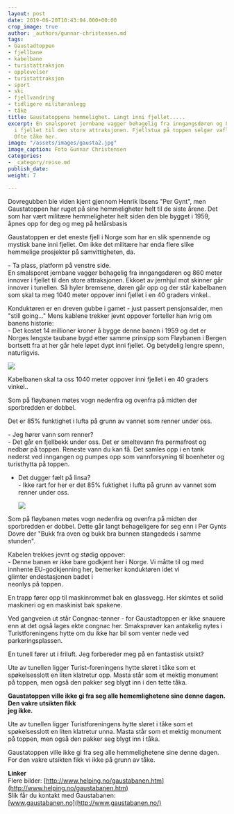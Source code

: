 ```yaml
---
layout: post
date: 2019-06-20T10:43:04.000+00:00
crop_image: true
author: _authors/gunnar-christensen.md
tags:
- Gaustadtoppen
- fjellbane
- kabelbane
- turistattraksjon
- opplevelser
- turistattraksjon
- sport
- ski
- fjellvandring
- tidligere militæranlegg
- tåke
title: Gaustatoppens hemmelighet. Langt inni fjellet.....
excerpt: En smalsporet jernbane vagger behagelig fra inngangsdøren og 860 meter nedover
  i fjellet til den store attraksjonen. Fjellstua på toppen selger vafler. Utsikten?
  Ofte tåke her.
image: "/assets/images/gausta2.jpg"
image_caption: Foto Gunnar Christensen
categories:
- _category/reise.md
publish_date: 
weight: 7

---
```

Dovregubben ble viden kjent gjennom Henrik Ibsens "Per Gynt", men Gaustatoppen har ruget på sine hemmeligheter helt til de siste årene. Det som har vært militære hemmeligheter helt siden den ble bygget i 1959, åpnes opp for deg og meg på helårsbasis

Gaustatoppen er det eneste fjell i Norge som har en slik spennende og mystisk bane inni fjellet. Om ikke det militære har enda flere slike hemmelige prosjekter på samvittigheten, da.

\- Ta plass, platform på venstre side.  
En smalsporet jernbane vagger behagelig fra inngangsdøren og 860 meter innover i fjellet til den store attraksjonen. Ekkoet av jernhjul mot skinner går innover i tunellen. Så hyler bremsene, døren går opp og der står kabelbanen som skal ta meg 1040 meter oppover inni fjellet i en 40 graders vinkel..

Konduktøren er en dreven gubbe i gamet - just passert pensjonsalder, men "still going..." Mens kablene trekker jevnt oppover forteller han ivrig om banens historie:  
\- Det kostet 14 millioner kroner å bygge denne banen i 1959 og det er Norges lengste taubane bygd etter samme prinsipp som Fløybanen i Bergen bortsett fra at her går hele løpet dypt inni fjellet. Og betydelig lengre spenn, naturligvis.

![](https://www.helping.no/gausta9.jpg)

Kabelbanen skal ta oss 1040 meter oppover inni fjellet i en 40 graders vinkel..

Som på fløybanen møtes vogn nedenfra og ovenfra på midten der sporbredden er dobbel.

Det er 85% funktighet i lufta på grunn av vannet som renner under oss.

\- Jeg hører vann som renner?  
\- Det går en fjellbekk under oss. Det er smeltevann fra permafrost og nedbør på toppen. Reneste vann du kan få. Det samles opp i en tank nederst ved inngangen og pumpes opp som vannforsyning til boenheter og turisthytta på toppen.

* Det dugger fælt på linsa?  
  \- Ikke rart for her er det 85% fuktighet i lufta på grunn av vannet som renner under oss.

  ![](https://www.helping.no/gausta7.jpg)

Som på fløybanen møtes vogn nedenfra og ovenfra på midten der sporbredden er dobbel. Dette går langt behageligere for seg enn i Per Gynts Dovre der "Bukk fra oven og bukk bra bunnen stangededs i samme stunden".

Kabelen trekkes jevnt og stødig oppover:  
\- Denne banen er ikke bare godkjent her i Norge. Vi måtte til og med innhente EU-godkjenning her, bemerker konduktøren idet vi  
glimter endestasjonen badet i  
neonlys på toppen.

En trapp fører opp til maskinrommet bak en glassvegg. Her skimtes et solid maskineri og en maskinist bak spakene.

Ved gangveien ut står Congnac-tønner - for Gaustadtoppen er ikke snauere enn at det også lages ekte congnac her. Smaksprøver kan antakelig nytes i Turistforeningens hytte om du ikke har bil som venter nede ved parkeringsplassen.

En tunell fører ut i friluft. Jeg forbereder meg på en fantastisk utsikt?

Ute av tunellen ligger Turist-foreningens hytte sløret i tåke som et spøkelsesslott en liten klatretur opp. Masta står som et mektig monument på toppen, men også den pakker seg blygt inn i den tette tåka.

**Gaustatoppen ville ikke gi fra seg alle hememlighetene sine denne dagen. Den vakre utsikten fikk  
jeg ikke.**

Ute av tunellen ligger Turistforeningens hytte sløret i tåke som et spøkelsesslott en liten klatretur unna. Masta står som et mektig monument på toppen, men også den pakker seg blygt inn i tåka.

Gaustatoppen ville ikke gi fra seg alle hemmelighetene sine denne dagen. For den vakre utsikten fikk vi ikke på grunn av tåke.

**Linker**  
Flere  bilder: [http://www.helping.no/gaustabanen.htm](http://www.helping.no/gaustabanen.htm)  
Slik får du kontakt med Gaustabanen:  
[www.gaustabanen.no](http://www.gaustabanen.no/)